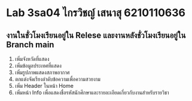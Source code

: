 # Lab 3sa04 ไกรวิชญ์ เสนาสุ 6210110636

## งานในชั่วโมงเรียนอยู่ใน Relese และงานหลังชั่วโมงเรียนอยู่ใน Branch main

1. เพิ่มจังหวัดที่แสดง
2. เพิ่มข้อมูลประเทศที่แสดง
3. เพิ่มรูปภาพแสดงสภาพอากาศ
4. ตกแต่งจัดเรียงลำดับข้อความเพื่อความสวยงาม
5. เพิ่ม Header ในหน้า Home
6. เพิ่มหน้า Info เพื่อแสดงชื่อรหัสนักศึกษาและรายละเอียดเกี่ยวกับงานสำหรับรายวิชา